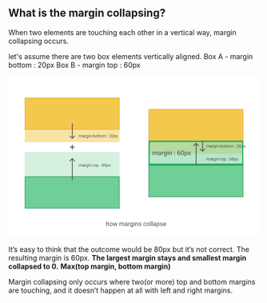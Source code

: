 ## What is the margin collapsing?

When two elements are touching each other in a vertical way, margin collapsing occurs.

let's assume there are two box elements vertically aligned.
Box A - margin bottom : 20px 
Box B - margin top : 60px

![margin-collapse](images/margin-collapse.png "margin collapse explain")

It’s easy to think that the outcome would be 80px but it’s not correct. The resulting margin is 60px.
**The largest margin stays and smallest margin collapsed to 0.**
**Max(top margin, bottom margin)**

Margin collapsing only occurs where two(or more) top and bottom margins are touching, and it doesn’t happen at all with left and right margins.


